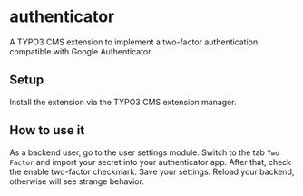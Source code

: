 authenticator
=============

A TYPO3 CMS extension to implement a two-factor authentication compatible with Google Authenticator.

Setup
-----
Install the extension via the TYPO3 CMS extension manager.

How to use it
-------------
As a backend user, go to the user settings module. Switch to the tab ``Two Factor``
and import your secret into your authenticator app. After that, check the enable two-factor checkmark.
Save your settings. Reload your backend, otherwise will see strange behavior.
